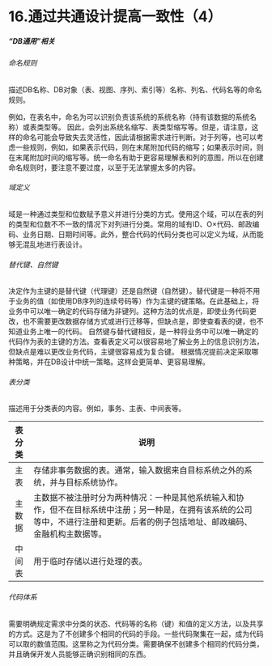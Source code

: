 # 16.通过共通设计提高一致性（4）

##### “DB通用”相关 

###### 命名规则 

描述DB名称、DB对象（表、视图、序列、索引等）名称、列名、代码名等的命名规则。

例如，在表名中，命名为可以识别负责该系统的系统名称（持有该数据的系统名称）或表类型等。 因此，会列出系统名缩写、表类型缩写等。但是，请注意，这样的命名可能会导致失去灵活性，因此请根据需求进行判断。对于列等，也可以考虑一些规则，例如，如果表示代码，则在末尾附加代码的缩写；如果表示时间，则在末尾附加时间的缩写等。统一命名有助于更容易理解表和列的意图，所以在创建命名规则时，要注意不要过度，以至于无法掌握太多的内容。



###### 域定义 

域是一种通过类型和位数赋予意义并进行分类的方式。使用这个域，可以在表的列的类型和位数不不一致的情况下对列进行分类。常用的域有ID、O×代码、邮政编码、业务日期、日期时间等。此外，整合代码的代码分类也可以定义为域，从而能够无混乱地进行表设计。 

###### 替代键、自然键 

决定作为主键的是替代键（代理键）还是自然键（自然键）。替代键是一种将不用于业务的值（如使用DB序列的连续号码等）作为主键的键策略。在此基础上，将业务中可以唯一确定的代码存储为非键列。这种方法的优点是，即使业务代码更改，也不需要更改数据存储方式或进行迁移等，但缺点是，即使查看表的键，也不知道业务上唯一的代码。 自然键与替代键相反，是一种将业务中可以唯一确定的代码作为表的主键的方法。查看表定义可以很容易地了解业务上的信息识别方法，但缺点是难以更改业务代码，主键很容易成为复合键。 根据情况提前决定采取哪种策略，并在DB设计中统一策略。这样会更简单、更容易理解。

###### 表分类 

描述用于分类表的内容。例如，事务、主表、中间表等。

| 表分类 | 说明                                                         |
| :----: | ------------------------------------------------------------ |
|  主表  | 存储非事务数据的表。通常，输入数据来自目标系统之外的系统，并与目标系统协作。 |
| 主数据 | 主数据不被注册时分为两种情况：一种是其他系统输入和协作，但不在目标系统中注册；另一种是，在拥有该系统的公司等中，不进行注册和更新。后者的例子包括地址、邮政编码、金融机构主数据等。 |
| 中间表 | 用于临时存储以进行处理的表。                                 |



###### 代码体系 

需要明确规定需求中分类的状态、代码等的名称（键）和值的定义方法，以及共享的方式。这是为了不创建多个相同的代码的手段。一些代码聚集在一起，成为代码可以取的数值范围。这里称之为代码分类。需要确保不创建多个相同的代码分类，并且确保开发人员能够正确识别相同的东西。
